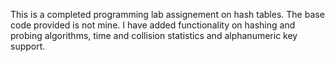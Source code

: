 This is a completed programming lab assignement on hash tables.
The base code provided is not mine. I have added functionality on
hashing and probing algorithms, time and collision statistics and alphanumeric key support.
